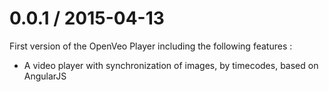 # 0.0.1 / 2015-04-13
First version of the OpenVeo Player including the following features :

- A video player with synchronization of images, by timecodes, based on AngularJS